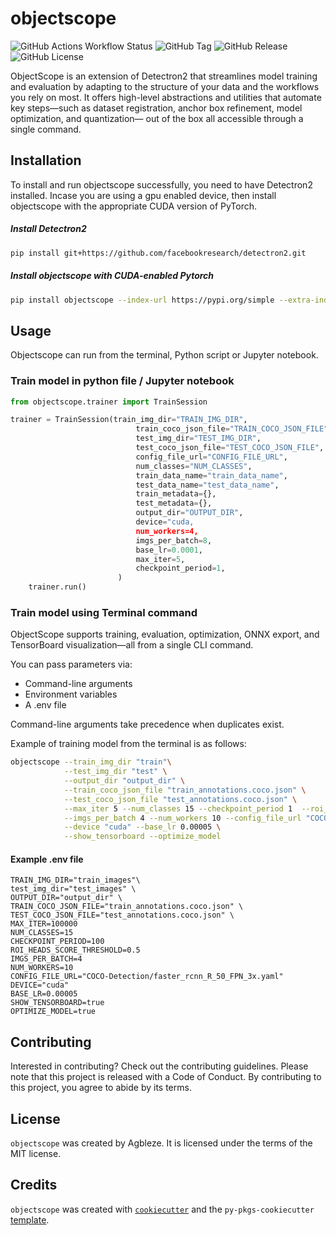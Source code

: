 # objectscope
![GitHub Actions Workflow Status](https://img.shields.io/github/actions/workflow/status/agbleze/objectscope/.github%2Fworkflows%2Fci-cd.yml)
![GitHub Tag](https://img.shields.io/github/v/tag/agbleze/objectscope)
![GitHub Release](https://img.shields.io/github/v/release/agbleze/objectscope)
![GitHub License](https://img.shields.io/github/license/agbleze/objectscope)

ObjectScope is an extension of Detectron2 that streamlines model training and evaluation by adapting to the structure of your data and the workflows you rely on most. It offers high-level abstractions and utilities that automate key steps—such as dataset registration, anchor box refinement, model optimization, and quantization— out of the box all accessible through a single command. 

## Installation

To install and run objectscope successfully, you need to have Detectron2 installed. Incase you are using a gpu enabled device, then install objectscope with the appropriate CUDA version of PyTorch.

##### Install Detectron2 

```bash
pip install git+https://github.com/facebookresearch/detectron2.git
```

##### Install objectscope with CUDA-enabled Pytorch

```bash
pip install objectscope --index-url https://pypi.org/simple --extra-index-url https://download.pytorch.org/whl/cu118

```

## Usage

Objectscope can run from the terminal, Python script or Jupyter notebook.

### Train model in python file / Jupyter notebook

```python
from objectscope.trainer import TrainSession

trainer = TrainSession(train_img_dir="TRAIN_IMG_DIR",
                            train_coco_json_file="TRAIN_COCO_JSON_FILE",
                            test_img_dir="TEST_IMG_DIR",
                            test_coco_json_file="TEST_COCO_JSON_FILE",
                            config_file_url="CONFIG_FILE_URL",
                            num_classes="NUM_CLASSES",
                            train_data_name="train_data_name",
                            test_data_name="test_data_name",
                            train_metadata={},
                            test_metadata={},
                            output_dir="OUTPUT_DIR",
                            device="cuda,
                            num_workers=4,
                            imgs_per_batch=8,
                            base_lr=0.0001,
                            max_iter=5,
                            checkpoint_period=1,
                        )
    trainer.run()
```

### Train model using Terminal command

ObjectScope supports training, evaluation, optimization, ONNX export, and TensorBoard visualization—all from a single CLI command.

You can pass parameters via:

- Command-line arguments
- Environment variables
- A .env file

Command-line arguments take precedence when duplicates exist.

Example of training model from the terminal is as follows:

```bash
objectscope --train_img_dir "train"\
            --test_img_dir "test" \
            --output_dir "output_dir" \
            --train_coco_json_file "train_annotations.coco.json" \
            --test_coco_json_file "test_annotations.coco.json" \
            --max_iter 5 --num_classes 15 --checkpoint_period 1  --roi_heads_score_threshold 0.5 \
            --imgs_per_batch 4 --num_workers 10 --config_file_url "COCO-Detection/faster_rcnn_R_50_FPN_3x.yaml" \
            --device "cuda" --base_lr 0.00005 \
            --show_tensorboard --optimize_model
```

#### Example .env file

```.env
TRAIN_IMG_DIR="train_images"\
test_img_dir="test_images" \
OUTPUT_DIR="output_dir" \
TRAIN_COCO_JSON_FILE="train_annotations.coco.json" \
TEST_COCO_JSON_FILE="test_annotations.coco.json" \
MAX_ITER=100000 
NUM_CLASSES=15 
CHECKPOINT_PERIOD=100  
ROI_HEADS_SCORE_THRESHOLD=0.5
IMGS_PER_BATCH=4 
NUM_WORKERS=10 
CONFIG_FILE_URL="COCO-Detection/faster_rcnn_R_50_FPN_3x.yaml"
DEVICE="cuda" 
BASE_LR=0.00005
SHOW_TENSORBOARD=true
OPTIMIZE_MODEL=true
```

## Contributing

Interested in contributing? Check out the contributing guidelines. Please note that this project is released with a Code of Conduct. By contributing to this project, you agree to abide by its terms.

## License

`objectscope` was created by Agbleze. It is licensed under the terms of the MIT license.

## Credits

`objectscope` was created with [`cookiecutter`](https://cookiecutter.readthedocs.io/en/latest/) and the `py-pkgs-cookiecutter` [template](https://github.com/py-pkgs/py-pkgs-cookiecutter).
